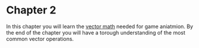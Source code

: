 # Chapter 2

In this chapter you will learn the [vector math](https://gabormakesgames.com/vectors.html) needed for game aniatmion. By the end of the chapter you will have a torough understanding of the most common vector operations.